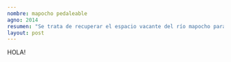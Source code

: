 ```yaml
---
nombre: mapocho pedaleable
agno: 2014
resumen: "Se trata de recuperar el espacio vacante del río mapocho para transformarlo en un parque urbano"
layout: post
---
```


HOLA!